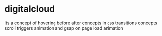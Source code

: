 # digitalcloud
Its a concept of hovering before after concepts in css transitions concepts scroll triggers animation and gsap on page load animation
